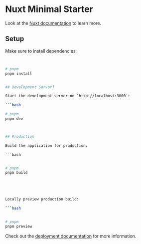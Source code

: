 # Nuxt Minimal Starter

Look at the [Nuxt documentation](https://nuxt.com/docs/getting-started/introduction) to learn more.

## Setup

Make sure to install dependencies:

````bash


# pnpm
pnpm install


## Development Serverj

Start the development server on `http://localhost:3000`:

```bash

# pnpm
pnpm dev



## Production

Build the application for production:

```bash


# pnpm
pnpm build





Locally preview production build:

```bash


# pnpm
pnpm preview


````

Check out the [deployment documentation](https://nuxt.com/docs/getting-started/deployment) for more information.
